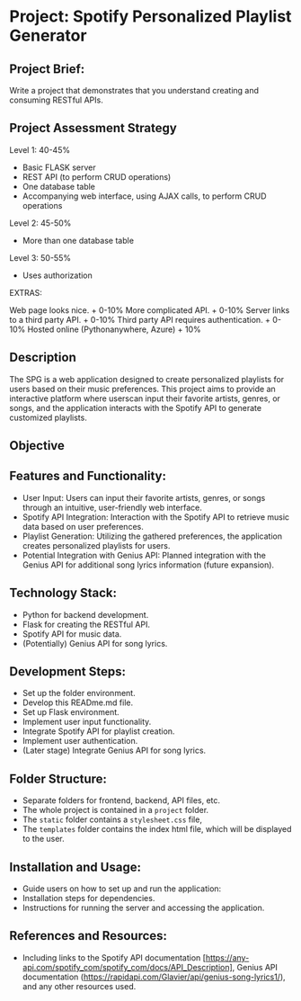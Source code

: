 # Project: Spotify Personalized Playlist Generator

## **Project Brief:**

Write a project that demonstrates that you understand creating and consuming RESTful APIs.

## Project Assessment Strategy

Level 1: 40-45%

- Basic FLASK server
- REST API (to perform CRUD operations)
- One database table
- Accompanying web interface, using AJAX calls, to perform CRUD operations

Level 2: 45-50%

- More than one database table

Level 3: 50-55%

- Uses authorization

EXTRAS:

Web page looks nice.                        + 0-10%
More complicated API.                       + 0-10%
Server links to a third party API.          + 0-10%
Third party API requires authentication.    + 0-10%
Hosted online (Pythonanywhere, Azure)       + 10%

## **Description**

The SPG is a web application designed to create personalized playlists for users based on their music preferences. This project aims to provide an interactive platform where userscan input their favorite artists, genres, or songs, and the application interacts with the Spotify API to generate customized playlists.

## **Objective**


## **Features and Functionality:**

- User Input: Users can input their favorite artists, genres, or songs through an intuitive, user-friendly web interface.
- Spotify API Integration: Interaction with the Spotify API to retrieve music data based on user preferences.
- Playlist Generation: Utilizing the gathered preferences, the application creates personalized playlists for users.
- Potential Integration with Genius API: Planned integration with the Genius API for additional song lyrics information (future expansion).

## **Technology Stack:**

- Python for backend development.
- Flask for creating the RESTful API.
- Spotify API for music data.
- (Potentially) Genius API for song lyrics.

## **Development Steps:**

- Set up the folder environment.
- Develop this READme.md file.
- Set up Flask environment.
- Implement user input functionality.
- Integrate Spotify API for playlist creation.
- Implement user authentication.
- (Later stage) Integrate Genius API for song lyrics.

## **Folder Structure:**

- Separate folders for frontend, backend, API files, etc.
- The whole project is contained in a `project` folder.
- The `static` folder contains a `stylesheet.css` file,
- The `templates` folder contains the index html file, which will be displayed to the user.

## **Installation and Usage:**

- Guide users on how to set up and run the application:
- Installation steps for dependencies.
- Instructions for running the server and accessing the application.

## **References and Resources:**

- Including links to the Spotify API documentation [https://any-api.com/spotify_com/spotify_com/docs/API_Description], Genius API documentation (<https://rapidapi.com/Glavier/api/genius-song-lyrics1/>), and any other resources used.
